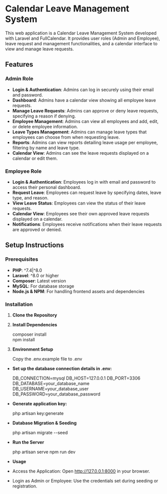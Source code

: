 # Calendar Leave Management System

This web application is a Calendar Leave Management System developed with Laravel and FullCalendar. It provides user roles (Admin and Employee), leave request and management functionalities, and a calendar interface to view and manage leave requests.

## Features

### Admin Role
- **Login & Authentication**: Admins can log in securely using their email and password.
- **Dashboard**: Admins have a calendar view showing all employee leave requests.
- **Manage Leave Requests**: Admins can approve or deny leave requests, specifying a reason if denying.
- **Employee Management**: Admins can view all employees and add, edit, or delete employee information.
- **Leave Types Management**: Admins can manage leave types that employees can choose from when requesting leave.
- **Reports**: Admins can view reports detailing leave usage per employee, filtering by name and leave type.
- **Calendar View**: Admins can see the leave requests displayed on a calendar or edit them.

### Employee Role
- **Login & Authentication**: Employees log in with email and password to access their personal dashboard.
- **Request Leave**: Employees can request leave by specifying dates, leave type, and reason.
- **View Leave Status**: Employees can view the status of their leave requests.
- **Calendar View**: Employees see their own approved leave requests displayed on a calendar.
- **Notifications**: Employees receive notifications when their leave requests are approved or denied.

## Setup Instructions

### Prerequisites
- **PHP**: ^7.4|^8.0
- **Laravel**: ^8.0 or higher
- **Composer**: Latest version
- **MySQL**: For database storage
- **Node.js & NPM**: For handling frontend assets and dependencies

### Installation

1. **Clone the Repository**
2. **Install Dependencies**

   composer install    
   npm install
4. **Environment Setup**

   Copy the .env.example file to .env
- **Set up the database connection details in .env:**
  
    DB_CONNECTION=mysql
    DB_HOST=127.0.0.1
    DB_PORT=3306
    DB_DATABASE=your_database_name
    DB_USERNAME=your_database_user
    DB_PASSWORD=your_database_password
 - **Generate application key:**

    php artisan key:generate
 - **Database Migration & Seeding**

    php artisan migrate --seed
 - **Run the Server**
   
    php artisan serve
    npm run dev
- **Usage**
- Access the Application: Open http://127.0.0.1:8000 in your browser.
- Login as Admin or Employee: Use the credentials set during seeding or registration.





